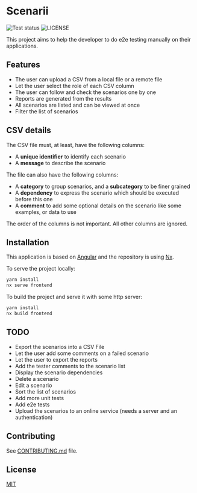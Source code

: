 # Scenarii

![Test status](https://github.com/vtabary/scenarii/workflows/Test/badge.svg)
![LICENSE](https://img.shields.io/github/license/vtabary/scenarii)

This project aims to help the developer to do e2e testing manually on their applications.

## Features

- The user can upload a CSV from a local file or a remote file
- Let the user select the role of each CSV column
- The user can follow and check the scenarios one by one
- Reports are generated from the results
- All scenarios are listed and can be viewed at once
- Filter the list of scenarios

## CSV details

The CSV file must, at least, have the following columns:

- A **unique identifier** to identify each scenario
- A **message** to describe the scenario

The file can also have the following columns:

- A **category** to group scenarios, and a **subcategory** to be finer grained
- A **dependency** to express the scenario which should be executed before this one
- A **comment** to add some optional details on the scenario like some examples, or data to use

The order of the columns is not important. All other columns are ignored.

## Installation

This application is based on [Angular](https://angular.io) and the repository is using [Nx](https://nx.dev/).

To serve the project locally:

```bash
yarn install
nx serve frontend
```

To build the project and serve it with some http server:

```bash
yarn install
nx build frontend
```

## TODO

- Export the scenarios into a CSV File
- Let the user add some comments on a failed scenario
- Let the user to export the reports
- Add the tester comments to the scenario list
- Display the scenario dependencies
- Delete a scenario
- Edit a scenario
- Sort the list of scenarios
- Add more unit tests
- Add e2e tests
- Upload the scenarios to an online service (needs a server and an authentication)

## Contributing

See [CONTRIBUTING.md](./CONTRIBUTING.md) file.

## License

[MIT](./LICENSE)
